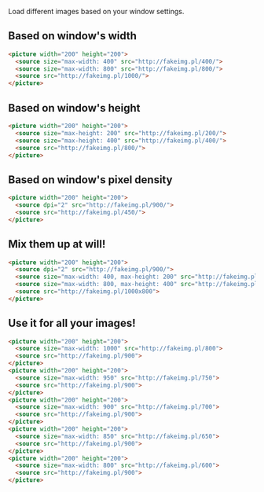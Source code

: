 Load different images based on your window settings.

## Based on window's <strong>width</strong>

```html
<picture width="200" height="200">
  <source size="max-width: 400" src="http://fakeimg.pl/400/">
  <source size="max-width: 800" src="http://fakeimg.pl/800/">
  <source src="http://fakeimg.pl/1000/">
</picture>
```

## Based on window's <strong>height</strong>

```html
<picture width="200" height="200">
  <source size="max-height: 200" src="http://fakeimg.pl/200/">
  <source size="max-height: 400" src="http://fakeimg.pl/400/">
  <source src="http://fakeimg.pl/800/">
</picture>
```

## Based on window's <strong>pixel density</strong>

```html
<picture width="200" height="200">
  <source dpi="2" src="http://fakeimg.pl/900/">
  <source src="http://fakeimg.pl/450/">
</picture>
```

## Mix them up at will!

```html
<picture width="200" height="200">
  <source dpi="2" src="http://fakeimg.pl/900/">
  <source size="max-width: 400, max-height: 200" src="http://fakeimg.pl/400x200">
  <source size="max-width: 800, max-height: 400" src="http://fakeimg.pl/800x400">
  <source src="http://fakeimg.pl/1000x800">
</picture>
```

## Use it for all your images!

```html
<picture width="200" height="200">
  <source size="max-width: 1000" src="http://fakeimg.pl/800">
  <source src="http://fakeimg.pl/900">
</picture>
<picture width="200" height="200">
  <source size="max-width: 950" src="http://fakeimg.pl/750">
  <source src="http://fakeimg.pl/900">
</picture>
<picture width="200" height="200">
  <source size="max-width: 900" src="http://fakeimg.pl/700">
  <source src="http://fakeimg.pl/900">
</picture>
<picture width="200" height="200">
  <source size="max-width: 850" src="http://fakeimg.pl/650">
  <source src="http://fakeimg.pl/900">
</picture>
<picture width="200" height="200">
  <source size="max-width: 800" src="http://fakeimg.pl/600">
  <source src="http://fakeimg.pl/900">
</picture>
```
